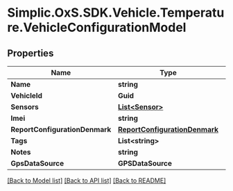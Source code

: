 # Simplic.OxS.SDK.Vehicle.Temperature.VehicleConfigurationModel

## Properties

Name | Type | Description | Notes
------------ | ------------- | ------------- | -------------
**Name** | **string** |  | [optional] 
**VehicleId** | **Guid** |  | [optional] 
**Sensors** | [**List&lt;Sensor&gt;**](Sensor.md) |  | [optional] 
**Imei** | **string** |  | [optional] 
**ReportConfigurationDenmark** | [**ReportConfigurationDenmark**](ReportConfigurationDenmark.md) |  | [optional] 
**Tags** | **List&lt;string&gt;** |  | [optional] 
**Notes** | **string** |  | [optional] 
**GpsDataSource** | **GPSDataSource** |  | [optional] 

[[Back to Model list]](../README.md#documentation-for-models) [[Back to API list]](../README.md#documentation-for-api-endpoints) [[Back to README]](../README.md)

